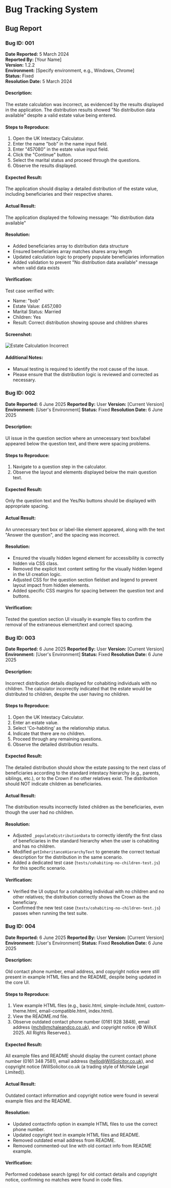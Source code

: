 # Bug Tracking System

## Bug Report

### Bug ID: 001
**Date Reported:** 5 March 2024  
**Reported By:** [Your Name]  
**Version:** 1.2.2  
**Environment:** [Specify environment, e.g., Windows, Chrome]  
**Status:** Fixed  
**Resolution Date:** 5 March 2024

#### Description:
The estate calculation was incorrect, as evidenced by the results displayed in the application. The distribution results showed "No distribution data available" despite a valid estate value being entered.

#### Steps to Reproduce:
1. Open the UK Intestacy Calculator.
2. Enter the name "bob" in the name input field.
3. Enter "457080" in the estate value input field.
4. Click the "Continue" button.
5. Select the marital status and proceed through the questions.
6. Observe the results displayed.

#### Expected Result:
The application should display a detailed distribution of the estate value, including beneficiaries and their respective shares.

#### Actual Result:
The application displayed the following message:
"No distribution data available"

#### Resolution:
- Added beneficiaries array to distribution data structure
- Ensured beneficiaries array matches shares array length
- Updated calculation logic to properly populate beneficiaries information
- Added validation to prevent "No distribution data available" message when valid data exists

#### Verification:
Test case verified with:
- Name: "bob"
- Estate Value: £457,080
- Marital Status: Married
- Children: Yes
- Result: Correct distribution showing spouse and children shares

#### Screenshot:
![Estate Calculation Incorrect](attachment_path_here)

#### Additional Notes:
- Manual testing is required to identify the root cause of the issue.
- Please ensure that the distribution logic is reviewed and corrected as necessary.

### Bug ID: 002
**Date Reported:** 6 June 2025
**Reported By:** User
**Version:** [Current Version]
**Environment:** [User's Environment]
**Status:** Fixed
**Resolution Date:** 6 June 2025

#### Description:
UI issue in the question section where an unnecessary text box/label appeared below the question text, and there were spacing problems.

#### Steps to Reproduce:
1. Navigate to a question step in the calculator.
2. Observe the layout and elements displayed below the main question text.

#### Expected Result:
Only the question text and the Yes/No buttons should be displayed with appropriate spacing.

#### Actual Result:
An unnecessary text box or label-like element appeared, along with the text "Answer the question", and the spacing was incorrect.

#### Resolution:
- Ensured the visually hidden legend element for accessibility is correctly hidden via CSS class.
- Removed the explicit text content setting for the visually hidden legend in the UI creation logic.
- Adjusted CSS for the question section fieldset and legend to prevent layout impact from hidden elements.
- Added specific CSS margins for spacing between the question text and buttons.

#### Verification:
Tested the question section UI visually in example files to confirm the removal of the extraneous element/text and correct spacing.

### Bug ID: 003
**Date Reported:** 6 June 2025
**Reported By:** User
**Version:** [Current Version]
**Environment:** [User's Environment]
**Status:** Fixed
**Resolution Date:** 6 June 2025

#### Description:
Incorrect distribution details displayed for cohabiting individuals with no children. The calculator incorrectly indicated that the estate would be distributed to children, despite the user having no children.

#### Steps to Reproduce:
1. Open the UK Intestacy Calculator.
2. Enter an estate value.
3. Select 'Co-habiting' as the relationship status.
4. Indicate that there are no children.
5. Proceed through any remaining questions.
6. Observe the detailed distribution results.

#### Expected Result:
The detailed distribution should show the estate passing to the next class of beneficiaries according to the standard intestacy hierarchy (e.g., parents, siblings, etc.), or to the Crown if no other relatives exist. The distribution should NOT indicate children as beneficiaries.

#### Actual Result:
The distribution results incorrectly listed children as the beneficiaries, even though the user had no children.

#### Resolution:
- Adjusted `_populateDistributionData` to correctly identify the first class of beneficiaries in the standard hierarchy when the user is cohabiting and has no children.
- Modified `getInheritanceHierarchyText` to generate the correct textual description for the distribution in the same scenario.
- Added a dedicated test case (`tests/cohabiting-no-children-test.js`) for this specific scenario.

#### Verification:
- Verified the UI output for a cohabiting individual with no children and no other relatives; the distribution correctly shows the Crown as the beneficiary.
- Confirmed the new test case (`tests/cohabiting-no-children-test.js`) passes when running the test suite.

### Bug ID: 004
**Date Reported:** 6 June 2025
**Reported By:** User
**Version:** [Current Version]
**Environment:** [User's Environment]
**Status:** Fixed
**Resolution Date:** 6 June 2025

#### Description:
Old contact phone number, email address, and copyright notice were still present in example HTML files and the README, despite being updated in the core UI.

#### Steps to Reproduce:
1. View example HTML files (e.g., basic.html, simple-include.html, custom-theme.html, email-compatible.html, index.html).
2. View the README.md file.
3. Observe outdated contact phone number (0161 928 3848), email address (mch@mchaleandco.co.uk), and copyright notice (© WillsX 2025. All Rights Reserved.).

#### Expected Result:
All example files and README should display the current contact phone number (0161 348 7581), email address (hello@WillSolcitor.co.uk), and copyright notice (WillSolicitor.co.uk (a trading style of McHale Legal Limited)).

#### Actual Result:
Outdated contact information and copyright notice were found in several example files and the README.

#### Resolution:
- Updated contactInfo option in example HTML files to use the correct phone number.
- Updated copyright text in example HTML files and README.
- Removed outdated email address from README.
- Removed commented-out line with old contact info from README example.

#### Verification:
Performed codebase search (grep) for old contact details and copyright notice, confirming no matches were found in code files.
